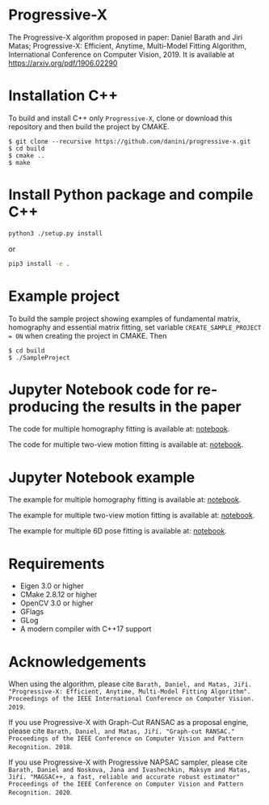 # Progressive-X

The Progressive-X algorithm proposed in paper: Daniel Barath and Jiri Matas; Progressive-X: Efficient, Anytime, Multi-Model Fitting Algorithm, International Conference on Computer Vision, 2019. 
It is available at https://arxiv.org/pdf/1906.02290

# Installation C++

To build and install C++ only `Progressive-X`, clone or download this repository and then build the project by CMAKE. 
```shell
$ git clone --recursive https://github.com/danini/progressive-x.git
$ cd build
$ cmake ..
$ make
```

# Install Python package and compile C++

```bash
python3 ./setup.py install
```

or

```bash
pip3 install -e .
```

# Example project

To build the sample project showing examples of fundamental matrix, homography and essential matrix fitting, set variable `CREATE_SAMPLE_PROJECT = ON` when creating the project in CMAKE. 
Then 
```shell
$ cd build
$ ./SampleProject
```

# Jupyter Notebook code for re-producing the results in the paper

The code for multiple homography fitting is available at: [notebook](dataset_comparison/adelaideH.ipynb).

The code for multiple two-view motion fitting is available at: [notebook](dataset_comparison/adelaideF.ipynb).

# Jupyter Notebook example

The example for multiple homography fitting is available at: [notebook](examples/example_multi_homography.ipynb).

The example for multiple two-view motion fitting is available at: [notebook](examples/example_multi_two_view_motion.ipynb).
 
The example for multiple 6D pose fitting is available at: [notebook](examples/example_multi_pose_6d.ipynb).

# Requirements

- Eigen 3.0 or higher
- CMake 2.8.12 or higher
- OpenCV 3.0 or higher
- GFlags
- GLog
- A modern compiler with C++17 support


# Acknowledgements

When using the algorithm, please cite `Barath, Daniel, and Matas, Jiří. "Progressive-X: Efficient, Anytime, Multi-Model Fitting Algorithm". Proceedings of the IEEE International Conference on Computer Vision. 2019`.

If you use Progressive-X with Graph-Cut RANSAC as a proposal engine, please cite `Barath, Daniel, and Matas, Jiří. "Graph-cut RANSAC." Proceedings of the IEEE Conference on Computer Vision and Pattern Recognition. 2018`.

If you use Progressive-X with Progressive NAPSAC sampler, please cite `Barath, Daniel and Noskova, Jana and Ivashechkin, Maksym and Matas, Jiří. "MAGSAC++, a fast, reliable and accurate robust estimator" Proceedings of the IEEE Conference on Computer Vision and Pattern Recognition. 2020`.
